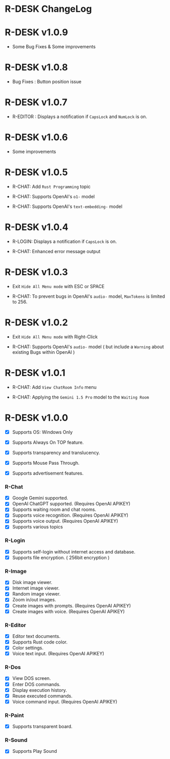 # R-DESK ChangeLog

# R-DESK v1.0.9

* Some Bug Fixes & Some improvements


# R-DESK v1.0.8

* Bug Fixes : Button position issue


# R-DESK v1.0.7

* R-EDITOR : Displays a notification if `CapsLock` and `NumLock` is on.


# R-DESK v1.0.6

* Some improvements


# R-DESK v1.0.5

* R-CHAT: Add `Rust Programming` topic

* R-CHAT: Supports OpenAI's `o1-` model

* R-CHAT: Supports OpenAI's `text-embedding-` model


# R-DESK v1.0.4

* R-LOGIN: Displays a notification if `CapsLock` is on.

* R-CHAT: Enhanced error message output


# R-DESK v1.0.3

* Exit `Hide All Menu mode` with ESC or SPACE

* R-CHAT: To prevent bugs in OpenAI's `audio-` model, `MaxTokens` is limited to 256.


# R-DESK v1.0.2

* Exit `Hide All Menu mode` with Right-Click

* R-CHAT: Supports OpenAI's `audio-` model ( but include a `Warning` about existing Bugs within OpenAI )


# R-DESK v1.0.1

* R-CHAT: Add `View ChatRoom Info` menu

* R-CHAT: Applying the `Gemini 1.5 Pro` model to the `Waiting Room`


# R-DESK v1.0.0

* [x] Supports OS: Windows Only

* [x] Supports Always On TOP feature.
* [x] Supports transparency and translucency.
* [x] Supports Mouse Pass Through.
* [x] Supports advertisement features.

### R-Chat

* [x] Google Gemini supported.
* [x] OpenAI ChatGPT supported. (Requires OpenAI APIKEY)
* [x] Supports waiting room and chat rooms.
* [x] Supports voice recognition. (Requires OpenAI APIKEY)
* [x] Supports voice output. (Requires OpenAI APIKEY)
* [x] Supports various topics

### R-Login

* [x] Supports self-login without internet access and database.
* [x] Supports file encryption. ( 256bit encryption )

### R-Image

* [x] Disk image viewer.
* [x] Internet image viewer.
* [x] Random image viewer.
* [x] Zoom in/out images.
* [x] Create images with prompts. (Requires OpenAI APIKEY)
* [x] Create images with voice. (Requires OpenAI APIKEY)

### R-Editor

* [x] Editor text documents.
* [x] Supports Rust code color.
* [x] Color settings.
* [x] Voice text input. (Requires OpenAI APIKEY)

### R-Dos

* [x] View DOS screen.
* [x] Enter DOS commands.
* [x] Display execution history.
* [x] Reuse executed commands.
* [x] Voice command input. (Requires OpenAI APIKEY)

### R-Paint

* [x] Supports transparent board.

### R-Sound

* [x] Supports Play Sound
